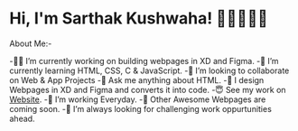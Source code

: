 # Hi, I'm Sarthak Kushwaha! 💪🏻👋🇮🇳
About Me:-

-💪🏻 I’m currently working on building webpages in XD and Figma.
-🌱 I’m currently learning HTML, CSS, C & JavaScript.
-👀 I’m looking to collaborate on Web & App Projects
-💬 Ask me anything about HTML.
-🙌 I design Webpages in XD and Figma and converts it into code.
-😇 See my work on [Website](https://angryfighter3.netlify.app).
-🧐 I’m working Everyday.
-🤩 Other Awesome Webpages are coming soon.
-🌋 I’m always looking for challenging work oppurtunities ahead.
